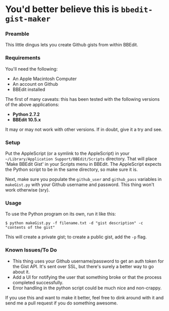 You'd better believe this is `bbedit-gist-maker`
=================

### Preamble

This little dingus lets you create Github gists from within BBEdit.

### Requirements

You'll need the following:

* An Apple Macintosh Computer
* An account on Github
* BBEdit installed

The first of many caveats: this has been tested with the following versions of the above applications:

* **Python 2.7.2**
* **BBEdit 10.5.x**

It may or may not work with other versions. If in doubt, give it a try and see.

### Setup

Put the AppleScript (or a symlink to the AppleScript) in your `~/Library/Application Support/BBEdit/Scripts` directory. That will place 'Make BBEdit Gist' in your Scripts menu in BBEdit. The AppleScript expects the Python script to be in the same directory, so make sure it is.

Next, make sure you populate the `github_user` and `github_pass` variables in `makeGist.py` with your Github username and password. This thing won't work otherwise (sry).

### Usage

To use the Python program on its own, run it like this:

`$ python makeGist.py -f filename.txt -d "gist description" -c "contents of the gist"`

This will create a private gist; to create a public gist, add the `-p` flag.

### Known Issues/To Do

* This thing uses your Github username/password to get an auth token for the Gist API. It's sent over SSL, but there's surely a better way to go about it.
* Add a UI for notifying the user that something broke or that the process completed successfully.
* Error handling in the python script could be much nice and non-crappy.

If you use this and want to make it better, feel free to dink around with it and send me a pull request if you do something awesome.